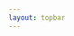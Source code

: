 ```yaml
---
layout: topbar
---
```


<html lang="en">
<head>
    <meta charset="UTF-8">
    <meta name="viewport" content="width=device-width, initial-scale=1.0">
    <title>Raycasting Game</title>
    <style>
        @import "compass/css3";

        body, html {
            background: black;
            text-align: center;
            color: white;
            font-family: sans-serif;
        }
        h1 {
            margin-bottom: 0;
        }
        p {
            color: #444;
            font-size: 10pt;
            margin-top: 0;
            margin-bottom: 10px;
        }

        canvas {
            margin: 10px auto;
            display: block;
        }
    </style>
</head>
<body>
    <h1>Raycasting Game</h1>
    <p>Use the arrow keys to move around.</p>
    <script>
        (function(doc) {
            var canvas = document.createElement('canvas'),
                mapData = [
                    [1,1,1,1,1,1,1,1,1,1,1,1,1,1,1,1,1,1,1,1,1],
                    [1,0,0,0,0,0,0,0,0,0,0,0,0,0,0,0,0,0,0,0,1],
                    [1,0,2,2,2,0,0,0,0,0,0,0,0,0,0,0,1,1,1,0,1],
                    [1,0,2,2,2,0,0,0,0,0,0,0,0,0,0,0,1,1,1,0,1],
                    [1,0,2,0,2,0,0,0,0,1,0,1,0,0,0,0,1,0,1,0,1],
                    [1,0,0,0,0,0,0,0,0,0,0,0,0,0,0,0,0,0,0,0,1],
                    [1,0,1,1,1,1,1,1,1,1,1,1,1,1,1,1,1,1,1,0,1],
                    [1,0,1,0,0,0,0,0,0,0,0,0,0,0,0,0,0,0,1,0,1],
                    [1,0,0,1,0,0,0,0,0,0,0,0,0,0,0,0,0,1,0,0,1],
                    [1,0,0,0,1,0,1,1,0,1,1,1,0,1,1,0,1,0,0,0,1],
                    [1,0,0,0,0,0,0,0,0,0,0,0,0,0,0,0,0,0,0,0,1],
                    [1,1,1,1,1,1,1,1,1,1,1,1,1,1,1,1,1,1,1,1,1]
                ],
                context = canvas.getContext("2d"),
                screenStrips = [],
                screen = doc.createElement("canvas"),
                screenCtx = screen.getContext("2d"),
                player,
                map,
                options = {
                    scale: 32,
                    screenWidth: 620,
                    screenHeight: 800,
                    stripWidth: 3,
                    rayCount: 120,
                },
                colors = ["#aaa", "#red"],
                fov = 70 * Math.PI / 180,
                numRays = Math.ceil(options.screenWidth / options.stripWidth),
                viewDistance = (options.screenWidth / 2) / Math.tan((fov / 2));

            // Initialize
            window.onload = function init() {
                map = new Map(mapData);
                player = new Player();

                canvas.width = map.width * options.scale;
                canvas.height = map.height * options.scale;

                // setup screen
                screen.id = "screen";
                screen.width = options.screenWidth;
                screen.height = options.screenHeight;

                doc.body.appendChild(screen);

                player.turnDirection = 1;
                setTimeout(function() {
                    player.turnDirection = 0;
                }, 1500);
                window.requestAnimFrame(mainLoop);
            };

            function mainLoop() {
                context.fillStyle = "black";
                context.clearRect(0, 0, canvas.width, canvas.height);
                screenCtx.clearRect(0, 0, screen.width, screen.height);
                player.update();
                map.draw();
                player.draw();
                raycaster.castAll();

                window.requestAnimFrame(mainLoop);
            }

            // Keybindings
            doc.onkeydown = function(e) {
                e = e || window.event;

                switch (e.keyCode) { // which key was pressed?
                    case 38: player.speed = 1; break; // up
                    case 40: player.speed = -1; break; // down
                    case 37: player.turnDirection = -1; break; // left
                    case 39: player.turnDirection = 1; break; // right
                }
            }

            doc.onkeyup = function(e) {
                e = e || window.event;

                switch (e.keyCode) {
                    case 38: // fall through
                    case 40: player.speed = 0; break;

                    case 37: // fall through
                    case 39: player.turnDirection = 0; break;
                }
            }

            // Player
            function Player() {
                this.position = [11.4, 1.4];
                this.turnDirection = 0;
                this.rotation = 0.73;
                this.speed = 0;
                this.moveSpeed = 0.05;
                this.rotationSpeed = 2 * Math.TAU / 180;
            }

            Player.prototype = {
                update: function () {
                    var step = this.speed * this.moveSpeed,
                        x, y;

                    this.rotation += this.turnDirection * this.rotationSpeed;
                    this.rotation = normalizeAngle(this.rotation);

                    x = this.position[0] + (Math.cos(this.rotation) * step);
                    y = this.position[1] + (Math.sin(this.rotation) * step);

                    if (!map.isPassableAt(x, y)) {
                        // not passable
                        return;
                    }

                    this.position[0] = x;
                    this.position[1] = y;
                },

                draw: function drawPlayer() {
                    context.fillStyle = "red";
                    context.beginPath();
                    context.arc(
                        this.position[0] * options.scale, this.position[1] * options.scale,
                        2, 0, Math.TAU
                    );
                    context.fill();
                }
            };

            function renderStrip(stripID, distance, angle) {
                var height = Math.round(viewDistance / distance),
                    topOffset = ((options.screenHeight - height) / 2),
                    leftOffset = stripID * options.stripWidth,
                    alpha = (0.5 / distance) * 6;

                screenCtx.fillStyle = "hsla(198, 50%, 50%," + alpha + ")";
                screenCtx.fillRect(
                    fround(leftOffset),
                    fround(topOffset),
                    fround(options.stripWidth),
                    fround(height)
                );
            }

            // Map
            function Map(map) {
                this.map = map;
                this.height = map.length;
                this.width = map[0].length;
            }

            Map.prototype = {
                isPassableAt: function isPassableAt(x, y) {
                    return this.isInScope(x, y) && this.hasSpaceAt(x, y);
                },

                hasSpaceAt: function hasSpaceAt(x, y) {
                    return this.map[Math.floor(y)][Math.floor(x)] == 0;
                },

                isInScope: function(x, y) {
                    return !(x < 0 || y < 0 || y > this.height || x > this.width);
                },

                draw: function() {
                    context.fillStyle = "hsla(0, 0%, 5%, 1)";

                    for (var y = 0; y < this.height; y++) {
                        for (var x = 0; x < this.width; x++) {
                            if (this.map[y][x] != 0) {
                                context.fillRect(
                                    x * options.scale,
                                    y * options.scale,
                                    options.scale,
                                    options.scale
                                );
                            }
                        }
                    }
                }
            };

            // raycaster
            raycaster = {
                castAll: function castAll() {
                    var strip = 0;
                    for (var i = 0; i < options.rayCount; i++) {
                        var rayPosition = (-options.rayCount / 2 + i) * options.stripWidth,
                            rayViewDist = pythagoras(rayPosition, viewDistance),
                            rayAngle = Math.asin(rayPosition / rayViewDist);

                        this.cast(player.rotation + rayAngle, i);
                    }
                },

                cast: function(_angle, stripID) {
                    var angle = normalizeAngle(_angle),
                        right = (angle > Math.TAU * 0.75 || angle < Math.TAU * 0.25),
                        up = (angle < 0 || angle > Math.PI),
                        angleSin = Math.sin(angle),
                        angleCos = Math.cos(angle),
                        distanceVertical = 0,
                        distanceHorizontal = 0,
                        distance,
                        hit = [0, 0],
                        texture = [0, 0],
                        wall = [0, 0];

                    // check vertical walls
                    var slope = angleSin / angleCos,
                        _x = right ? 1 : -1,
                        _y = _x * slope,
                        x = right ? Math.ceil(player.position[0]) : Math.floor(player.position[0]),
                        y = player.position[1] + (x - player.position[0]) * slope;

                    while (x >= 0 && x < map.width && y > 0 && y < map.height) {
                        if (!map.hasSpaceAt(x + (right ? 0 : -1), y)) {
                            distance = distanceVertical = pythagorasSquared(
                                x - player.position[0],
                                y - player.position[1]
                            );

                            hit = [x, y];
                            break;
                        }

                        x += _x;
                        y += _y;
                    }

                    // check horizontal walls
                    slope = angleCos / angleSin;
                    _y = up ? -1 : 1;
                    _x = _y * slope;
                    y = up ? Math.floor(player.position[1]) : Math.ceil(player.position[1]);
                    x = player.position[0] + (y - player.position[1]) * slope;

                    while (x >= 0 && x < map.width && y >= 0 && y < map.height) {
                        if (!map.hasSpaceAt(x, y + (up ? -1 : 0))) {
                            distanceHorizontal = pythagorasSquared(
                                x - player.position[0],
                                y - player.position[1]
                            );

                            if (!distanceVertical || distanceHorizontal < distanceVertical) {
                                distance = distanceHorizontal;
                                hit = [x, y];
                            }

                            break;
                        }

                        x += _x;
                        y += _y;
                    }

                    if (distance) {
                        renderStrip(stripID, perpendicularDistance(
                            Math.sqrt(distance), player.rotation - angle
                        ), texture[0]);
                        this.draw(hit);
                    }
                },

                draw: function(ray) {
                    context.strokeStyle = "yellow";
                    context.lineWidth = 0.5;
                    context.beginPath();
                    context.moveTo(player.position[0] * options.scale, player.position[1] * options.scale);
                    context.lineTo(
                        ray[0] * options.scale,
                        ray[1] * options.scale
                    );
                    context.closePath();
                    context.stroke();
                }
            };

            // convenience methods
            function fround(v) { return (0.5 + v) | 0; }
            function normalizeAngle(angle) {
                angle %= Math.TAU;
                if (angle < 0) angle += Math.TAU;
                return angle;
            }
            function perpendicularDistance(distance, angle) {
                return distance * Math.cos(angle);
            }
            function pythagorasSquared(a, b) {
                return (a * a) + (b * b);
            }
            function pythagoras(a, b) {
                return Math.sqrt(pythagorasSquared(a, b));
            }

            Math.TAU = Math.PI * 2;
            window.requestAnimFrame = function() {
                return window.requestAnimationFrame ||
                    window.webkitRequestAnimationFrame ||
                    window.mozRequestAnimationFrame ||
                    window.oRequestAnimationFrame ||
                    window.msRequestAnimationFrame ||
                    function(a) {
                        window.setTimeout(a, 1E3 / 60);
                    }
            }();
        }(document));
    </script>
</body>
</html>
